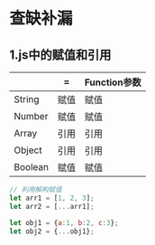 # 查缺补漏

## 1.js中的赋值和引用

|         | =    | Function参数 |
| ------- | ---- | ------------ |
| String  | 赋值 | 赋值         |
| Number  | 赋值 | 赋值         |
| Array   | 引用 | 引用         |
| Object  | 引用 | 引用         |
| Boolean | 赋值 | 赋值         |

```js
// 利用解构赋值
let arr1 = [1, 2, 3];
let arr2 = [...arr1];

let obj1 = {a:1, b:2, c:3};
let obj2 = {...obj1};
```

